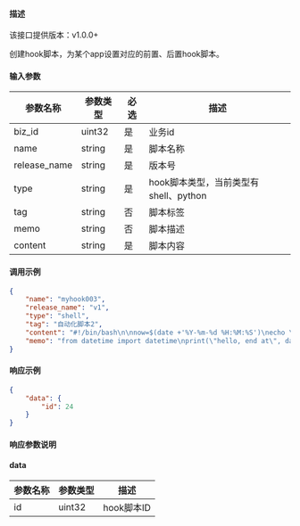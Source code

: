 #### 描述

该接口提供版本：v1.0.0+

创建hook脚本，为某个app设置对应的前置、后置hook脚本。

#### 输入参数

| 参数名称     | 参数类型     | 必选   | 描述                                  |
| ------------ | ------------ | ------ |-------------------------------------|
| biz_id       | uint32   | 是   | 业务id                                |
| name         | string   | 是   | 脚本名称                              |
| release_name | string   | 是   | 版本号                                |
| type         | string   | 是   | hook脚本类型，当前类型有shell、python |
| tag          | string   | 否   | 脚本标签                              |
| memo         | string   | 否   | 脚本描述                              |
| content      | string   | 是   | 脚本内容                              |

#### 调用示例

```json
{
    "name": "myhook003",
    "release_name": "v1",
    "type": "shell",
    "tag": "自动化脚本2",
    "content": "#!/bin/bash\n\nnow=$(date +'%Y-%m-%d %H:%M:%S')\necho \"hello, start at $now\"\n",
    "memo": "from datetime import datetime\nprint(\"hello, end at\", datetime.now())\n"
}
```

#### 响应示例

```json
{
    "data": {
        "id": 24
    }
}
```

#### 响应参数说明

#### data

| 参数名称     | 参数类型   | 描述                           |
| ------------ | ---------- | ------------------------------ |
|      id        |      uint32      |            hook脚本ID            |
